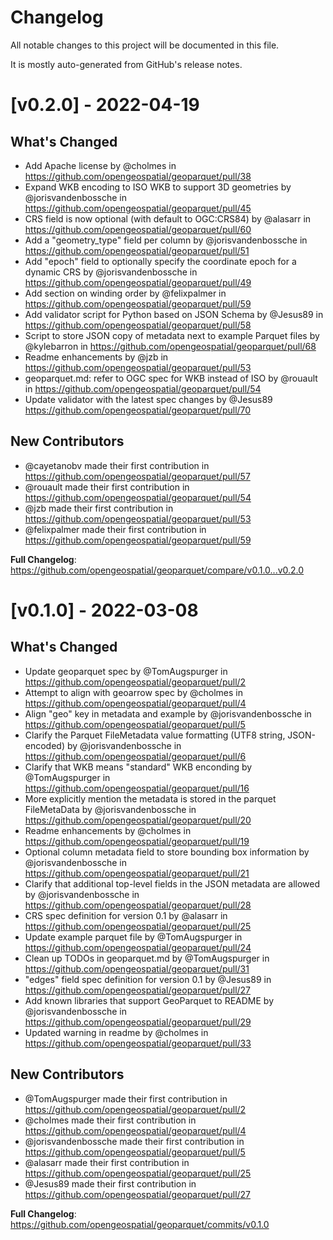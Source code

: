 # Changelog
All notable changes to this project will be documented in this file.

It is mostly auto-generated from GitHub's release notes.

# [v0.2.0] - 2022-04-19

## What's Changed
* Add Apache license by @cholmes in https://github.com/opengeospatial/geoparquet/pull/38
* Expand WKB encoding to ISO WKB to support 3D geometries by @jorisvandenbossche in https://github.com/opengeospatial/geoparquet/pull/45
* CRS field is now optional (with default to OGC:CRS84) by @alasarr in https://github.com/opengeospatial/geoparquet/pull/60
* Add a "geometry_type" field per column by @jorisvandenbossche in https://github.com/opengeospatial/geoparquet/pull/51
* Add "epoch" field to optionally specify the coordinate epoch for a dynamic CRS by @jorisvandenbossche in https://github.com/opengeospatial/geoparquet/pull/49
* Add section on winding order by @felixpalmer in https://github.com/opengeospatial/geoparquet/pull/59
* Add validator script for Python based on JSON Schema by @Jesus89 in https://github.com/opengeospatial/geoparquet/pull/58
* Script to store JSON copy of metadata next to example Parquet files by @kylebarron in https://github.com/opengeospatial/geoparquet/pull/68
* Readme enhancements by @jzb in https://github.com/opengeospatial/geoparquet/pull/53
* geoparquet.md: refer to OGC spec for WKB instead of ISO by @rouault in https://github.com/opengeospatial/geoparquet/pull/54
* Update validator with the latest spec changes by @Jesus89 https://github.com/opengeospatial/geoparquet/pull/70

## New Contributors
* @cayetanobv made their first contribution in https://github.com/opengeospatial/geoparquet/pull/57
* @rouault made their first contribution in https://github.com/opengeospatial/geoparquet/pull/54
* @jzb made their first contribution in https://github.com/opengeospatial/geoparquet/pull/53
* @felixpalmer made their first contribution in https://github.com/opengeospatial/geoparquet/pull/59

**Full Changelog**: https://github.com/opengeospatial/geoparquet/compare/v0.1.0...v0.2.0

# [v0.1.0] - 2022-03-08

## What's Changed
* Update geoparquet spec by @TomAugspurger in https://github.com/opengeospatial/geoparquet/pull/2
* Attempt to align with geoarrow spec by @cholmes in https://github.com/opengeospatial/geoparquet/pull/4
* Align "geo" key in metadata and example by @jorisvandenbossche in https://github.com/opengeospatial/geoparquet/pull/5
* Clarify the Parquet FileMetadata value formatting (UTF8 string, JSON-encoded) by @jorisvandenbossche in https://github.com/opengeospatial/geoparquet/pull/6
* Clarify that WKB means "standard" WKB enconding by @TomAugspurger in https://github.com/opengeospatial/geoparquet/pull/16
* More explicitly mention the metadata is stored in the parquet FileMetaData by @jorisvandenbossche in https://github.com/opengeospatial/geoparquet/pull/20
* Readme enhancements by @cholmes in https://github.com/opengeospatial/geoparquet/pull/19
* Optional column metadata field to store bounding box information by @jorisvandenbossche in https://github.com/opengeospatial/geoparquet/pull/21
* Clarify that additional top-level fields in the JSON metadata are allowed by @jorisvandenbossche in https://github.com/opengeospatial/geoparquet/pull/28
* CRS spec definition for version 0.1 by @alasarr in https://github.com/opengeospatial/geoparquet/pull/25
* Update example parquet file by @TomAugspurger in https://github.com/opengeospatial/geoparquet/pull/24
* Clean up TODOs in geoparquet.md by @TomAugspurger in https://github.com/opengeospatial/geoparquet/pull/31
* "edges" field spec definition for version 0.1 by @Jesus89 in https://github.com/opengeospatial/geoparquet/pull/27
* Add known libraries that support GeoParquet to README by @jorisvandenbossche in https://github.com/opengeospatial/geoparquet/pull/29
* Updated warning in readme by @cholmes in https://github.com/opengeospatial/geoparquet/pull/33

## New Contributors
* @TomAugspurger made their first contribution in https://github.com/opengeospatial/geoparquet/pull/2
* @cholmes made their first contribution in https://github.com/opengeospatial/geoparquet/pull/4
* @jorisvandenbossche made their first contribution in https://github.com/opengeospatial/geoparquet/pull/5
* @alasarr made their first contribution in https://github.com/opengeospatial/geoparquet/pull/25
* @Jesus89 made their first contribution in https://github.com/opengeospatial/geoparquet/pull/27

**Full Changelog**: https://github.com/opengeospatial/geoparquet/commits/v0.1.0